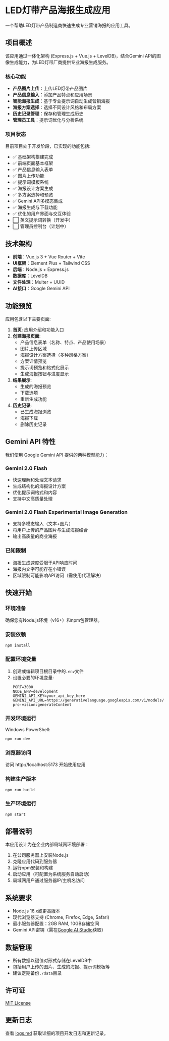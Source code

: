 # LED灯带产品海报生成应用

一个帮助LED灯带产品制造商快速生成专业营销海报的应用工具。

## 项目概述

该应用通过一体化架构 (Express.js + Vue.js + LevelDB)，结合Gemini API的图像生成能力，为LED灯带厂商提供专业海报生成服务。

### 核心功能

- **产品图片上传**：上传LED灯带产品图片
- **产品信息输入**：添加产品特点和应用场景
- **智能海报生成**：基于专业提示词自动生成营销海报
- **海报方案选择**：选择不同设计风格和布局方案
- **历史记录管理**：保存和管理生成历史
- **管理员工具**：提示词优化与分析系统

### 项目状态

目前项目处于开发阶段，已实现的功能包括:

- ✅ 基础架构搭建完成
- ✅ 前端页面基本框架
- ✅ 产品信息输入表单
- ✅ 图片上传功能 
- ✅ 提示词模板系统
- ✅ 海报设计方案生成
- ✅ 多方案选择和预览
- ✅ Gemini API多模态集成
- ✅ 海报生成与下载功能
- ✅ 优化的用户界面与交互体验
- ⬜ 英文提示词转换（开发中）
- ⬜ 管理员控制台（计划中）

## 技术架构

- **前端**：Vue.js 3 + Vue Router + Vite
- **UI框架**：Element Plus + Tailwind CSS
- **后端**：Node.js + Express.js
- **数据库**：LevelDB
- **文件处理**：Multer + UUID
- **AI接口**：Google Gemini API

## 功能预览

应用包含以下主要页面:

1. **首页**: 应用介绍和功能入口
2. **创建海报页面**: 
   - 产品信息表单（名称、特点、产品使用场景）
   - 图片上传区域
   - 海报设计方案选择（多种风格方案）
   - 方案详情预览
   - 提示词预览和格式化展示
   - 生成海报按钮与进度显示
3. **结果展示**:
   - 生成的海报预览
   - 下载选项
   - 重新生成功能
4. **历史记录**:
   - 已生成海报浏览
   - 海报下载
   - 删除历史记录

## Gemini API 特性

我们使用 Google Gemini API 提供的两种模型能力：

### Gemini 2.0 Flash
- 快速理解和处理文本请求
- 生成结构化的海报设计方案
- 优化提示词格式和内容
- 支持中文高质量处理

### Gemini 2.0 Flash Experimental Image Generation
- 支持多模态输入（文本+图片）
- 将用户上传的产品图片与生成海报结合
- 输出高质量的商业海报

### 已知限制
- 海报生成速度受限于API响应时间
- 海报内文字可能存在小错误
- 区域限制可能影响API访问（需使用代理解决）

## 快速开始

### 环境准备

确保您有Node.js环境（v16+）和npm包管理器。

### 安装依赖

```bash
npm install
```

### 配置环境变量

1. 创建或编辑项目根目录中的`.env`文件
2. 设置必要的环境变量:
   ```
   PORT=3000
   NODE_ENV=development
   GEMINI_API_KEY=your_api_key_here
   GEMINI_API_URL=https://generativelanguage.googleapis.com/v1/models/gemini-pro-vision:generateContent
   ```

### 开发环境运行

Windows PowerShell:
```bash
npm run dev
```

### 浏览器访问

访问 http://localhost:5173 开始使用应用

### 构建生产版本

```bash
npm run build
```

### 生产环境运行

```bash
npm start
```

## 部署说明

本应用设计为在企业内部局域网环境部署：

1. 在公司服务器上安装Node.js
2. 克隆应用代码到服务器
3. 运行npm安装和构建
4. 启动应用（可配置为系统服务自动启动）
5. 局域网用户通过服务器IP/主机名访问

## 系统要求

- Node.js 16.x或更高版本
- 现代浏览器支持 (Chrome, Firefox, Edge, Safari)
- 最小服务器配置：2GB RAM, 10GB存储空间
- Gemini API密钥（需在[Google AI Studio](https://ai.google.dev/)获取）

## 数据管理

- 所有数据以键值对形式存储在LevelDB中
- 包括用户上传的图片、生成的海报、提示词模板等
- 建议定期备份`./data`目录

## 许可证

[MIT License](LICENSE)

## 更新日志

查看 [logs.md](logs.md) 获取详细的项目开发日志和更新记录。 